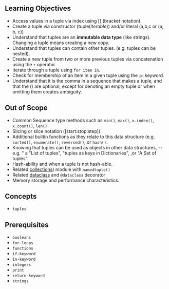 ## Learning Objectives

- Access values in a tuple via index using [] (bracket notation).
- Create a tuple via constructor (tuple(_iterable_)) and/or literal (a,b,c or (a, b, c))
- Understand that tuples are an **immutable data type** (like strings). Changing a tuple means creating a new copy.
- Understand that tuples can contain other tuples. (e.g. tuples can be nested).
- Create a new tuple from two or more previous tuples via concatenation using the `+` operator.
- Iterate through a tuple using `for item in`.
- Check for membership of an item in a given tuple using the `in` keyword.
- Understand that it is the comma in a sequence that makes a tuple, and that the () are optional, except for denoting an empty tuple or when omitting them creates ambiguity.

## Out of Scope

- Common Sequence type methods such as `min()`, `max()`, `x.index()`, `x.count()`, `len()`
- Slicing or slice notation ([start:stop:step])
- Additional builtin functions as they relate to this data structure (e.g. `sorted()`, `enumerate()`, `reversed()`, or `hash()`.
- Knowing that tuples can be used as objects in other data structures, -- e.g. " a "List of tuples", "tuples as keys in Dictionaries", ,or "A Set of tuples".
- Hash-ability and when a tuple is not hash-able.
- Related [collections](https://docs.python.org/3/library/collections.html#collections.namedtuple)) module with `namedtuple()`
- Related [dataclass](https://docs.python.org/3.7/library/dataclasses.html) and `@dataclass` decorator
- Memory storage and performance characteristics.

## Concepts

- `tuples`

## Prerequisites

- `booleans`
- `for-loops`
- `functions`
- `if-keyword`
- `in-keyword`
- `integers`
- `print`
- `return-keyword`
- `strings`
